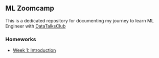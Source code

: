## ML Zoomcamp

This is a dedicated repository for documenting my journey to learn ML Engineer with [DataTalksClub](https://github.com/DataTalksClub)

### Homeworks

- [Week 1: Introduction](homework-week-1.md)
